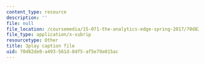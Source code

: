 ```yaml
---
content_type: resource
description: ''
file: null
file_location: /coursemedia/15-071-the-analytics-edge-spring-2017/70d82de0a493561d8df5af5e79a015ac_iJvEgQkLjow.vtt
file_type: application/x-subrip
resourcetype: Other
title: 3play caption file
uid: 70d82de0-a493-561d-8df5-af5e79a015ac
---
```

